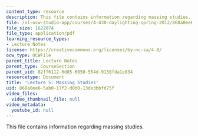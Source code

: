 ```yaml
---
content_type: resource
description: This file contains information regarding massing studies.
file: /ol-ocw-studio-app/courses/4-430-daylighting-spring-2012/868a0ee65ab017f2d0b013de3bbfd75f_MIT4_430S12_lec05.pdf
file_size: 1622074
file_type: application/pdf
learning_resource_types:
- Lecture Notes
license: https://creativecommons.org/licenses/by-nc-sa/4.0/
ocw_type: OCWFile
parent_title: Lecture Notes
parent_type: CourseSection
parent_uid: 82ff6112-6d85-6050-554d-9138fda1e834
resourcetype: Document
title: 'Lecture 5: Massing Studies'
uid: 868a0ee6-5ab0-17f2-d0b0-13de3bbfd75f
video_files:
  video_thumbnail_file: null
video_metadata:
  youtube_id: null
---
```

This file contains information regarding massing studies.